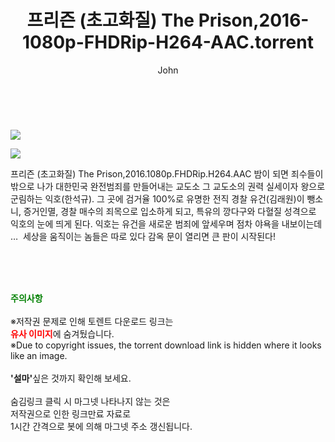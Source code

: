 ﻿---
layout: post
title:  "    프리즌 (초고화질) The Prison,2016-1080p-FHDRip-H264-AAC.torrent"
author: John
categories: [ 영화 ]
tags: [  ]
image: https://torrentrj54.com/uploadfile/full/d876cbaeeae4589a4a27667eb8340dd7238bae8f.jpg"/></p><p><img src="https://torrentrj54.com/uploadfile/full/94755d164c1336cc44519b8ff319f743410424f1.jpg 
description: "    프리즌 (초고화질) The Prison,2016-1080p-FHDRip-H264-AAC torrent 정보 공유"
toc: true
toc_sticky: true
---

<br>
<p><img src="https://torrentrj54.com/uploadfile/full/d876cbaeeae4589a4a27667eb8340dd7238bae8f.jpg"/></p><p><img src="https://torrentrj54.com/uploadfile/full/94755d164c1336cc44519b8ff319f743410424f1.jpg"/></p>
 프리즌 (초고화질) The Prison,2016.1080p.FHDRip.H264.AAC 밤이 되면 죄수들이 밖으로 나가 대한민국 완전범죄를 만들어내는 교도소 그 교도소의 권력 실세이자 왕으로 군림하는 익호(한석규). 그 곳에 검거율 100%로 유명한 전직 경찰 유건(김래원)이 뺑소니, 증거인멸, 경찰 매수의 죄목으로 입소하게 되고, 특유의 깡다구와 다혈질 성격으로 익호의 눈에 띄게 된다. 익호는 유건을 새로운 범죄에 앞세우며 점차 야욕을 내보이는데 …  세상을 움직이는 놈들은 따로 있다 감옥 문이 열리면 큰 판이 시작된다! 
    
<br><br><br>
<p data-ke-size="size16"><b><span style="color: green;">주의사항</span></b><br /><br />※저작권 문제로 인해 토렌트 다운로드 링크는<br /><b><span style="color: red;">유사 이미지</span></b>에 숨겨뒀습니다.<br />※Due to copyright issues, the torrent download link is hidden where it looks like an image.<br /><br /><b>'설마'</b>싶은 것까지 확인해 보세요.<br /><br />숨김링크 클릭 시 마그넷 나타나지 않는 것은<br />저작권으로 인한 링크만료 자료로<br />1시간 간격으로 봇에 의해 마그넷 주소 갱신됩니다.</p>
